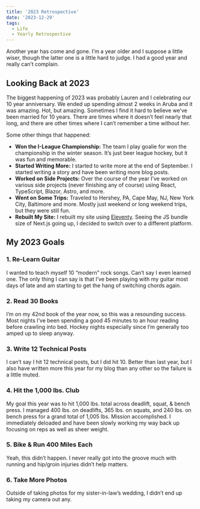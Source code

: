 ```yaml
---
title: '2023 Retrospective'
date: '2023-12-29'
tags:
  - Life
  - Yearly Retrospective
---
```


Another year has come and gone. I’m a year older and I suppose a little wiser, though the latter one is a little hard to judge. I had a good year and really can’t complain.
<!-- excerpt -->

## Looking Back at 2023

The biggest happening of 2023 was probably Lauren and I celebrating our 10 year anniversary. We ended up spending almost 2 weeks in Aruba and it was amazing. Hot, but amazing. Sometimes I find it hard to believe we’ve been married for 10 years. There are times where it doesn’t feel nearly that long, and there are other times where I can’t remember a time without her.

Some other things that happened:

- **Won the I-League Championship:** The team I play goalie for won the championship in the winter season. It’s just beer league hockey, but it was fun and memorable.
- **Started Writing More:** I started to write more at the end of September. I started writing a story and have been writing more blog posts.
- **Worked on Side Projects:** Over the course of the year I’ve worked on various side projects (never finishing any of course) using React, TypeScript, Blazor, Astro, and more.
- **Went on Some Trips:** Traveled to Hershey, PA, Cape May, NJ, New York City, Baltimore and more. Mostly just weekend or long weekend trips, but they were still fun.
- **Rebuilt My Site:** I rebuilt my site using [Eleventy](https://www.11ty.dev/). Seeing the JS bundle size of Next.js going up, I decided to switch over to a different platform.

## My 2023 Goals

### 1. Re-Learn Guitar

I wanted to teach myself 10 “modern” rock songs. Can’t say I even learned one. The only thing I can say is that I’ve been playing with my guitar most days of late and am starting to get the hang of switching chords again.

### 2. Read 30 Books

I’m on my 42nd book of the year now, so this was a resounding success. Most nights I’ve been spending a good 45 minutes to an hour reading before crawling into bed. Hockey nights especially since I’m generally too amped up to sleep anyway.

### 3. Write 12 Technical Posts

I can’t say I hit 12 technical posts, but I did hit 10. Better than last year, but I also have written more this year for my blog than any other so the failure is a little muted.

### 4. Hit the 1,000 lbs. Club

My goal this year was to hit 1,000 lbs. total across deadlift, squat, & bench press. I managed 400 lbs. on deadlifts, 365 lbs. on squats, and 240 lbs. on bench press for a grand total of 1,005 lbs. Mission accomplished. I immediately deloaded and have been slowly working my way back up focusing on reps as well as sheer weight.

### 5. Bike & Run 400 Miles Each

Yeah, this didn’t happen. I never really got into the groove much with running and hip/groin injuries didn’t help matters.

### 6. Take More Photos

Outside of taking photos for my sister-in-law’s wedding, I didn’t end up taking my camera out any.